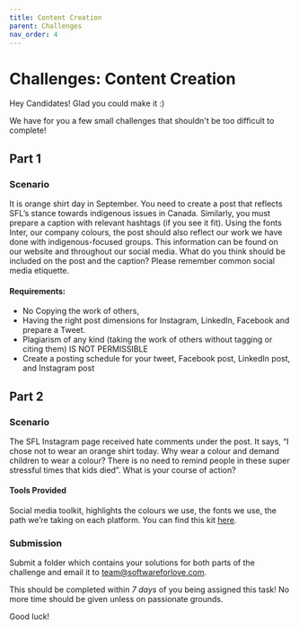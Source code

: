 ```yaml
---
title: Content Creation
parent: Challenges
nav_order: 4
---
```


# Challenges: Content Creation

Hey Candidates! Glad you could make it :)

We have for you a few small challenges that shouldn't be too difficult to complete!


## Part 1 

### Scenario
It is orange shirt day in September. You need to create a post that reflects SFL’s stance towards indigenous issues in Canada. Similarly, you must prepare a caption with relevant hashtags (if you see it fit). Using the fonts Inter, our company colours, the post should also reflect our work we have done with indigenous-focused groups. This information can be found on our website and throughout our social media. What do you think should be included on the post and the caption? Please remember common social media etiquette. 

#### Requirements: 
* No Copying the work of others,
* Having the right post dimensions for Instagram, LinkedIn, Facebook and prepare a Tweet.
* Plagiarism of any kind (taking the work of others without tagging or citing them) IS NOT PERMISSIBLE
* Create a posting schedule for your tweet, Facebook post, LinkedIn post, and Instagram post

## Part 2 

### Scenario
The SFL Instagram page received hate comments under the post. It says, “I chose not to wear an orange shirt today. Why wear a colour and demand children to wear a colour? There is no need to remind people in these super stressful times that kids died”. What is your course of action?

#### Tools Provided
Social media toolkit, highlights the colours we use, the fonts we use, the path we’re taking on each platform. You can find this kit [here](https://github.com/Software-For-Love/documentation/blob/master/best_practises/Software_for_Love_SocialMediaToolkit.pdf).

### Submission
 
Submit a folder which contains your solutions for both parts of the challenge and email it to [team@softwareforlove.com](team@softwareforlove.com).


This should be completed within _7 days_ of you being assigned this task! No more time should be given unless on passionate grounds.

Good luck!
